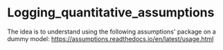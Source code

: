 # Logging_quantitative_assumptions  
The idea is to understand using the following assumptions' package on a dummy model:
https://assumptions.readthedocs.io/en/latest/usage.html
